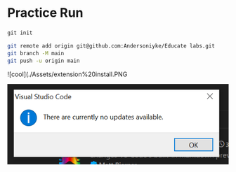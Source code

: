 # Practice Run 


`git init`

```bash
git remote add origin git@github.com:Andersoniyke/Educate labs.git
git branch -M main
git push -u origin main
```

![cool](./Assets/extension%20install.PNG

![cute](./Assets/vscode%20updated.PNG)

